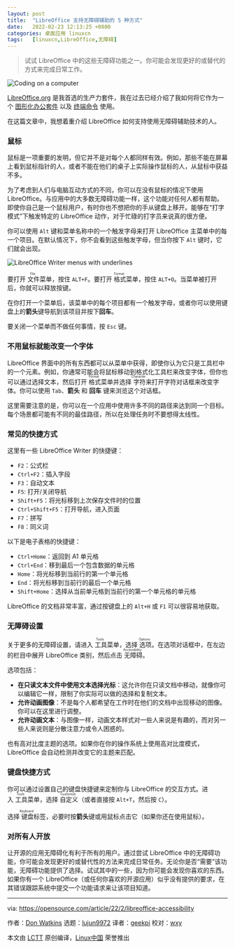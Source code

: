 ```yaml
---
layout: post
title:	"LibreOffice 支持无障碍辅助的 5 种方式"
date:	2022-02-23 12:13:25 +0800 
categories:	桌面应用 linuxcn 
tags:	[linuxcn,LibreOffice,无障碍]
---
```




> 
> 试试 LibreOffice 中的这些无障碍功能之一。你可能会发现更好的或替代的方式来完成日常工作。
> 
> 
> 


![](/Asserts/Images//attachment/album/202202/23/121309ow8jcu6f0d60eds8.jpg "Coding on a computer")


[LibreOffice.org](http://LibreOffice.org) 是我首选的生产力套件，我在过去已经介绍了我如何将它作为一个 [图形化办公套件](https://opensource.com/article/21/9/libreoffice-tips) 以及 [终端命令](https://opensource.com/article/21/3/libreoffice-command-line) 使用。


在这篇文章中，我想着重介绍 LibreOffice 如何支持使用无障碍辅助技术的人。


### 鼠标


鼠标是一项重要的发明，但它并不是对每个人都同样有效。例如，那些不能在屏幕上看到鼠标指针的人，或者不能在他们的桌子上实际操作鼠标的人，从鼠标中获益不多。


为了考虑到人们与电脑互动方式的不同，你可以在没有鼠标的情况下使用 LibreOffice。与应用中的大多数无障碍功能一样，这个功能对任何人都有帮助。即使你自己是一个鼠标用户，有时你也不想把你的手从键盘上移开。能够在“打字模式”下触发特定的 LibreOffice 动作，对于忙碌的打字员来说真的很方便。


你可以使用 `Alt` 键和菜单名称中的一个触发字母来打开 LibreOffice 主菜单中的每一个项目。在默认情况下，你不会看到这些触发字母，但当你按下 `Alt` 键时，它们就会出现。


![LibreOffice Writer menus with underlines](/Asserts/Images//attachment/album/202202/23/121327gct2hxtlo1c26zan.jpg "LibreOffice Writer menus with underlines")


要打开<ruby> 文件 <rt>  File </rt></ruby>菜单，按住 `ALT+F`。要打开<ruby> 格式 <rt>  Format </rt></ruby>菜单，按住 `ALT+O`。当菜单被打开后，你就可以释放按键。


在你打开一个菜单后，该菜单中的每个项目都有一个触发字母，或者你可以使用键盘上的**箭头**键导航到该项目并按下**回车**。


要关闭一个菜单而不做任何事情，按 `Esc` 键。


### 不用鼠标就能改变一个字体


LibreOffice 界面中的所有东西都可以从菜单中获得，即使你认为它只是工具栏中的一个元素。例如，你通常可能会将鼠标移动到格式化工具栏来改变字体，但你也可以通过选择文本，然后打开<ruby> 格式 <rt>  Format </rt></ruby>菜单并选择<ruby> 字符 <rt>  Character </rt></ruby>来打开字符对话框来改变字体。你可以使用 `Tab`、**箭头** 和 **回车** 键来浏览这个对话框。


这里需要注意的是，你可以在一个应用中使用许多不同的路径来达到同一个目标。每个场景都可能有不同的最佳路径，所以在处理任务时不要想得太线性。


### 常见的快捷方式


这里有一些 LibreOffice Writer 的快捷键：


* `F2`：公式栏
* `Ctrl+F2`：插入字段
* `F3`：自动文本
* `F5`: 打开/关闭导航
* `Shift+F5`：将光标移到上次保存文件时的位置
* `Ctrl+Shift+F5`：打开导航，进入页面
* `F7`：拼写
* `F8`：同义词


以下是电子表格的快捷键：


* `Ctrl+Home`：返回到 A1 单元格
* `Ctrl+End`：移到最后一个包含数据的单元格
* `Home`：将光标移到当前行的第一个单元格
* `End`：将光标移到当前行的最后一个单元格
* `Shift+Home`：选择从当前单元格到当前行的第一个单元格的单元格


LibreOffice 的文档非常丰富，通过按键盘上的 `Alt+H` 或 `F1` 可以很容易地获取。


### 无障碍设置


关于更多的无障碍设置，请进入<ruby> 工具 <rt>  Tools </rt></ruby>菜单，选择<ruby> 选项 <rt>  Options </rt></ruby>。在选项对话框中，在左边的栏目中展开 LibreOffice 类别，然后点击<ruby> 无障碍 <rt>  Accessibility </rt></ruby>。


选项包括：


* **在只读文本文件中使用文本选择光标**：这允许你在只读文档中移动，就像你可以编辑它一样，限制了你实际可以做的选择和复制文本。
* **允许动画图像**：不是每个人都希望在工作时在他们的文档中出现移动的图像。你可以在这里进行调整。
* **允许动画文本**：与图像一样，动画文本样式对一些人来说是有趣的，而对另一些人来说则是分散注意力或令人困惑的。


也有高对比度主题的选项。如果你在你的操作系统上使用高对比度模式，LibreOffice 会自动检测并改变它的主题来匹配。


### 键盘快捷方式


你可以通过设置自己的键盘快捷键来定制你与 LibreOffice 的交互方式。进入<ruby> 工具 <rt>  Tools </rt></ruby>菜单，选择<ruby> 自定义 <rt>  Customize </rt></ruby>（或者直接按 `Alt+T`，然后按 `C`）。


选择<ruby> 键盘 <rt>  Keyboard </rt></ruby>标签，必要时按**箭头**键或用鼠标点击它（如果你还在使用鼠标）。


### 对所有人开放


让开源的应用无障碍化有利于所有的用户。通过尝试 LibreOffice 中的无障碍功能，你可能会发现更好的或替代性的方法来完成日常任务。无论你是否“需要”该功能，无障碍功能提供了选择。试试其中的一些，因为你可能会发现你喜欢的东西。如果你有一个 LibreOffice（或任何你喜欢的开源应用）似乎没有提供的要求，在其错误跟踪系统中提交一个功能请求来让该项目知道。




---


via: <https://opensource.com/article/22/2/libreoffice-accessibility>


作者：[Don Watkins](https://opensource.com/users/don-watkins) 选题：[lujun9972](https://github.com/lujun9972) 译者：[geekpi](https://github.com/geekpi) 校对：[wxy](https://github.com/wxy)


本文由 [LCTT](https://github.com/LCTT/TranslateProject) 原创编译，[Linux中国](https://linux.cn/) 荣誉推出
